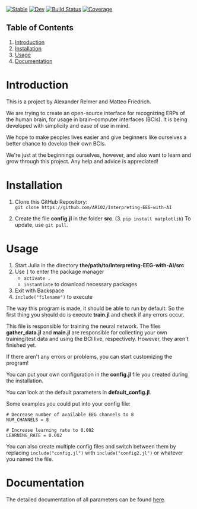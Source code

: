 [comment]: <> "LTeX: language=en-US"

[![Stable](https://img.shields.io/badge/docs-stable-blue.svg)](https://AR102.github.io/Interpreting-EEG-with-AI/stable/)
[![Dev](https://img.shields.io/badge/docs-dev-blue.svg)](https://AR102.github.io/Interpreting-EEG-with-AI/dev/)
[![Build Status](https://github.com/AR102/BCIInterface.jl/actions/workflows/CI.yml/badge.svg?branch=main)](https://github.com/AR102/Interpreting-EEG-with-AI/actions/workflows/CI.yml?query=branch%3Amain)
[![Coverage](https://codecov.io/gh/AR102/BCIInterface.jl/branch/main/graph/badge.svg)](https://codecov.io/gh/AR102/Interpreting-EEG-with-AI/tree/refactor)

## Table of Contents  
1. [Introduction](#introduction)  
2. [Installation](#installation)
3. [Usage](#usage)
4. [Documentation](#documentation)
# Introduction

This is a project by Alexander Reimer and Matteo Friedrich.

We are trying to create an open-source interface for recognizing ERPs of the human brain, for usage in brain–computer interfaces (BCIs). It is being developed with simplicity and ease of use in mind.

We hope to make peoples lives easier and give beginners like ourselves a better chance to develop their own BCIs.

We're just at the beginnings ourselves, however, and also want to learn and grow through this project. Any help and advice is appreciated!

# Installation

1. Clone this GitHub Repository: \
    ``git clone https://github.com/AR102/Interpreting-EEG-with-AI``

2. Create the file __config.jl__ in the folder __src__.
(3. `pip install matplotlib`)
To update, use ``git pull``.

# Usage

1. Start Julia in the directory __the/path/to/Interpreting-EEG-with-AI/src__
2. Use ``]`` to enter the package manager
    - ``activate . ``
    - ``instantiate`` to download necessary packages
3. Exit with Backspace
4. ``include("filename")`` to execute

The way this program is made, it should be able to run by default. So the first thing you should do is execute __train.jl__ and check if any errors occur.

This file is responsible for training the neural network. The files __gather_data.jl__ and __main.jl__ are responsible for collecting your own training/test data and using the BCI live, respectively. However, they aren't finished yet.

If there aren't any errors or problems, you can start customizing the program! 

You can put your own configuration in the __config.jl__ file you created during the installation.

You can look at the default parameters in __default_config.jl__.

Some examples you could put into your config file:

```
# Decrease number of available EEG channels to 8
NUM_CHANNELS = 8
```

```
# Increase learning rate to 0.002
LEARNING_RATE = 0.002
```

You can also create multiple config files and switch between them by replacing ``include("config.jl")`` with ``include("config2.jl")`` or whatever you named the file.

# Documentation

The detailed documentation of all parameters can be found [here](https://github.com/AR102/Interpreting-EEG-with-AI/wiki/Documentation).